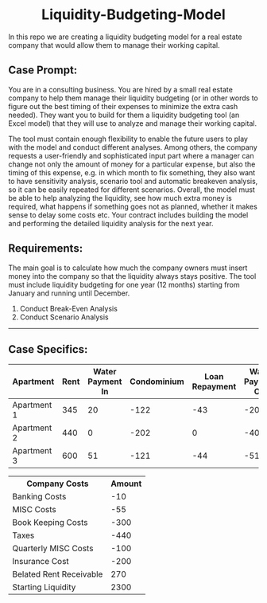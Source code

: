 <h1 align="center"> Liquidity-Budgeting-Model </h1>

In this repo we are creating a liquidity budgeting model for a real estate company that would allow them to manage their working capital.
## Case Prompt:

You are in a consulting business. You are hired by a small real estate company to help them manage their liquidity budgeting (or in other words to figure out the best timing of their expenses to minimize the extra cash needed). They want you to build for them a liquidity budgeting tool (an Excel model) that they will use to analyze and manage their working capital. 

The tool must contain enough flexibility to enable the future users to play with the model and conduct different analyses. Among others, the company requests a user-friendly and sophisticated input part where a manager can change not only the amount of money for a particular expense, but also the timing of this expense, e.g. in which month to fix something, they also want to have sensitivity analysis, scenario tool and automatic breakeven analysis, so it can be easily repeated for different scenarios. Overall, the model must be able to help analyzing the liquidity, see how much extra money is required, what happens if something goes not as planned, whether it makes sense to delay some costs etc.
Your contract includes building the model and performing the detailed liquidity analysis for the next year.

## Requirements:

The main goal is to calculate how much the company owners must insert money into the company so that the liquidity always stays positive. The tool must include liquidity budgeting for one year (12 months) starting from January and running until December.
1. Conduct Break-Even Analysis
2. Conduct Scenario Analysis 

---
<h2> Case Specifics: </h2>

<table>
  <thead>
    <tr>
      <th>Apartment</th>
      <th>Rent</th>
      <th>Water Payment In</th>
      <th>Condominium</th>
      <th>Loan Repayment</th>
      <th>Water Payment Out</th>
      <th>Maintenance</th>
    </tr>
  </thead>
  <tbody>
    <tr>
      <td>Apartment 1</td>
      <td>345</td>
      <td>20</td>
      <td>-122</td>
      <td>-43</td>
      <td>-20</td>
      <td>-700</td>
    </tr>
    <tr>
      <td>Apartment 2</td>
      <td>440</td>
      <td>0</td>
      <td>-202</td>
      <td>0</td>
      <td>-40</td>
      <td>0</td>
    </tr>
    <tr>
      <td>Apartment 3</td>
      <td>600</td>
      <td>51</td>
      <td>-121</td>
      <td>-44</td>
      <td>-51</td>
      <td>-4000</td>
    </tr>
  </tbody>
</table>

<table>
  <tr>
    <th>Company Costs</th>
    <th>Amount</th>
  </tr>
  <tr>
    <td>Banking Costs</td>
    <td>-10</td>
  </tr>
  <tr>
    <td>MISC Costs</td>
    <td>-55</td>
  </tr>
  <tr>
    <td>Book Keeping Costs</td>
    <td>-300</td>
  </tr>
  <tr>
    <td>Taxes</td>
    <td>-440</td>
  </tr>
  <tr>
    <td>Quarterly MISC Costs</td>
    <td>-100</td>
  </tr>
  <tr>
    <td>Insurance Cost</td>
    <td>-200</td>
  </tr>
  <tr>
    <td>Belated Rent Receivable</td>
    <td>270</td>
  </tr>
  <tr>
    <td>Starting Liquidity</td>
    <td>2300</td>
  </tr>
</table>
